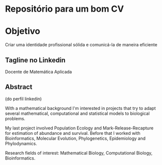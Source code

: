 # Repositório para um bom CV

# Objetivo

Criar uma identidade profissional sólida e comunicá-la de maneira eficiente

## Tagline no Linkedin
Docente de Matemática Aplicada

## Abstract
(do perfil linkedin)

With a mathematical background I'm interested in projects that try to adapt several mathematical, computational and statistical models to biological problems.

My last project involved Population Ecology and Mark-Release-Recapture for estimation of abundance and survival. Before that I worked with Bioinformatics, Molecular Evolution, Phylogenetics, Epidemiology and Phylodynamics.

Research fields of interest: Mathematical Biology, Computational Biology, Bioinformatics.

